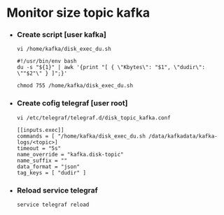 # Monitor size topic kafka
- ### Create script [user kafka]
    ```
    vi /home/kafka/disk_exec_du.sh
    ```
    ```
    #!/usr/bin/env bash
    du -s "${1}" | awk '{print "[ { \"Kbytes\": "$1", \"dudir\": \""$2"\" } ]";}'
    ```
    ```
    chmod 755 /home/kafka/disk_exec_du.sh
    ```
- ### Create cofig telegraf [user root]
    ```
    vi /etc/telegraf/telegraf.d/disk_topic_kafka.conf
    ```
    ```
    [[inputs.exec]]
    commands = [ "/home/kafka/disk_exec_du.sh /data/kafkadata/kafka-logs/<topic>]
    timeout = "5s"
    name_override = "kafka.disk-topic"
    name_suffix = ""
    data_format = "json"
    tag_keys = [ "dudir" ]

    ```
- ### Reload service telegraf
    ```
    service telegraf reload
    ```


